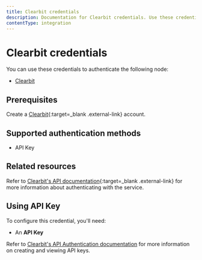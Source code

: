 ```yaml
---
title: Clearbit credentials
description: Documentation for Clearbit credentials. Use these credentials to authenticate Clearbit in n8n, a workflow automation platform.
contentType: integration
---
```


# Clearbit credentials

You can use these credentials to authenticate the following node:

- [Clearbit](/integrations/builtin/app-nodes/n8n-nodes-base.clearbit/)

## Prerequisites

Create a [Clearbit](https://www.clearbit.com/){:target=_blank .external-link} account.

## Supported authentication methods

- API Key

## Related resources

Refer to [Clearbit's API documentation](https://dashboard.clearbit.com/docs){:target=_blank .external-link} for more information about authenticating with the service.

## Using API Key

To configure this credential, you'll need:

- An **API Key**

Refer to [Clearbit's API Authentication documentation](https://dashboard.clearbit.com/docs#authentication) for more information on creating and viewing API keys.
